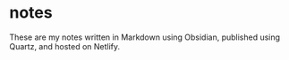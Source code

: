 # notes

These are my notes written in Markdown using Obsidian, published using Quartz, and hosted on Netlify.
